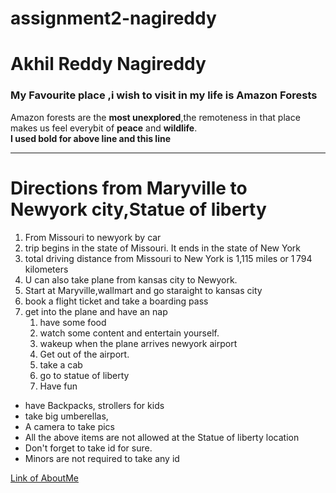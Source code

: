 # assignment2-nagireddy
# Akhil Reddy Nagireddy
### My Favourite place ,i wish to visit in my life is Amazon Forests
Amazon forests are the **most unexplored**,the remoteness in that place makes us feel everybit of **peace** and **wildlife**.<br>
**I used bold for above line and this line**

---
# Directions from Maryville to Newyork city,Statue of liberty
1. From Missouri to newyork by car
2. trip begins in the state of Missouri. It ends in the state of New York
3. total driving distance from Missouri to New York is 1,115 miles or 1 794 kilometers
4. U can also take plane from kansas city to Newyork.
5. Start at Maryville,wallmart and go staraight to kansas city
6. book a flight ticket and take a boarding pass
7. get into the plane and have an nap
   1. have some food 
   2. watch some content and entertain yourself.
   3. wakeup when the plane arrives newyork airport
   4. Get out of the airport.
   5. take a cab
   6. go to statue of liberty
   7. Have fun

* have Backpacks, strollers for kids
* take big umberellas,
* A camera to take pics
* All the above items are not allowed at the Statue of liberty location
* Don't forget to take id for sure.
* Minors are not required to take any id

[Link of AboutMe](https://github.com/nagireddyakhilredddy/assignment2-nagireddy/blob/main/AboutMe.md)